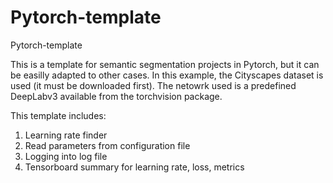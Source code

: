 # Pytorch-template
Pytorch-template

This is a template for semantic segmentation projects in Pytorch, but it can be easilly adapted to other cases.
In this example, the Cityscapes dataset is used (it must be downloaded first). The netowrk used is a predefined DeepLabv3 available from the torchvision package.

This template includes:
1) Learning rate finder
2) Read parameters from configuration file
3) Logging into log file
4) Tensorboard summary for learning rate, loss, metrics
